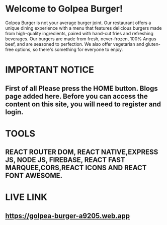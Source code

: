 # Welcome to Golpea Burger!
Golpea Burger is not your average burger joint. Our restaurant offers a unique dining experience with a menu that features delicious burgers made from high-quality ingredients, paired with hand-cut fries and refreshing beverages. Our burgers are made from fresh, never-frozen, 100% Angus beef, and are seasoned to perfection. We also offer vegetarian and gluten-free options, so there's something for everyone to enjoy.

# IMPORTANT NOTICE
## First of all Please press the HOME button. Blogs page added here. Before you can access the content on this site, you will need to register and login.


# TOOLS
##  REACT ROUTER DOM, REACT NATIVE,EXPRESS JS, NODE JS, FIREBASE, REACT FAST MARQUEE,CORS,REACT ICONS AND REACT FONT AWESOME.


# LIVE LINK
## https://golpea-burger-a9205.web.app
